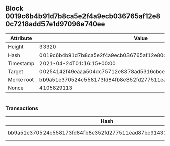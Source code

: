 ## Block 0019c6b4b91d7b8ca5e2f4a9ecb036765af12e80c7218add57e1d97096e740ee

Attribute | Value
--- | ---
Height | 33320
Hash | 0019c6b4b91d7b8ca5e2f4a9ecb036765af12e80c7218add57e1d97096e740ee
Timestamp | 2021-04-24T01:16:15+00:00
Target | 00254142f49eaaa504dc75712e8378ad5316cbcead634704b3734b6271167cc4
Merke root | bb9a51e370524c558173fd84fb8e352fd277511ead87bc914319bedc146dfa56
Nonce | 4105829113

```

```

### Transactions

Hash | Amount
--- | ---
[bb9a51e370524c558173fd84fb8e352fd277511ead87bc914319bedc146dfa56](bb9a51e370524c558173fd84fb8e352fd277511ead87bc914319bedc146dfa56.md) | 10.00000000 SKEPTI 
